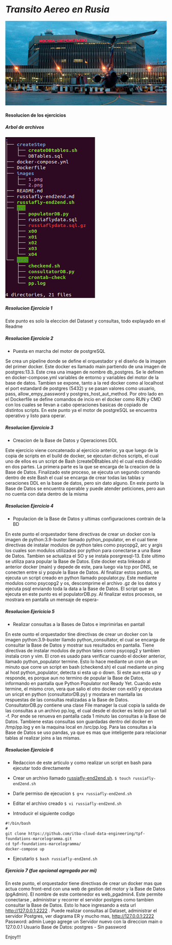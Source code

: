 # *Transito Aereo en Rusia*
<img src="./images/1.png" width="100%" height="20%" />

#### Resolucion de los ejercicios
##### Arbol de archivos
<img src="./images/2.png"/>

##### Resolucion Ejercicio 1

Este punto es solo la eleccion del Dataset y consultas, todo explayado en el Readme

##### Resolucion Ejercicio 2

- Puesta en marcha del motor de postgreSQL

Se crea un pipeline donde se define el orquestador y el diseño de la imagen del primer docker. Este docker es llamado main partiendo de una imagen de postgres:13.3. Este crea una imagen de nombre db_postgres. Se le definen en docker-compose.yml variables de entorno y variables del motor de la base de datos. Tambien se expone, tanto a la red docker como al localhost el port estandard de postgres (5432) y se pasan valores como usuario, pass, allow_empy_password y postgres_host_aut_method. Por otro lado en el Dockerfile se define comandos de incio en el docker como RUN y CMD con los cuales se llevan a cabo operaciones basicas de copiado de distintos scripts. En este punto ya el motor de postgreSQL se encuentra operativo y listo para operar.
##### Resolucion Ejercicio 3

- Creacion de la Base de Datos y Operaciones DDL

Este ejercicio viene concatenado al ejercicio anterior, ya que luego de la copia de scripts en el build de docker, se ejecutan dichos scripts, el cual uno de ellos es un script de Bash (createDBtables.sh) el cual esta dividido en dos partes. La primera parte es la que se encarga de la creacion de la Base de Datos. Finalizado este proceso, se ejecuta un segundo comando dentro de este Bash el cual se encarga de crear todas las tablas y oeraciones DDL en la base de datos, pero sin dato alguno. En este punto la Base de Datos se encuentra operable y puede atender peticiones, pero aun no cuenta con data dentro de la misma

##### Resolucion Ejercicio 4

- Populacion de la Base de Datos y ultimas configuraciones contrain de la BD

En este punto el orquestador tiene directivas de crear un docker con la imagen de python:3.9-buster llamado python_populator, en el cual tiene directivas de instalar modulos de python tales como psycopg2, arc y argis los cuales son modulos utilizados por python para conectarse a una Base de Datos. Tambien se actualiza el SO y se instala posrgresql-13. Este ultimo se utiliza para popular la Base de Datos. Este docker esta linkeado al anterior docker (main) y depede de este, para luego via tcp por DNS, se conecten entre si y popule la Base de Datos. Al finalizar estos puntos, se ejecuta un script creado en python llamado populator.py. Este mediante modulos como psycopg2 y os, descomprime el archivo .gz de los datos y ejecuta psql enviando toda la data a la Base de Datos. El script que se ejecuta en este punto es el populatorDB.py. Al finalizar estos procesos, se mostrara en pantalla un mensaje de espera-

##### Resolucion Ejericicio 5

- Realizar consultas a la Bases de Datos e imprimirlas en pantall

En este ounto el orquestador tine directivas de crear un docker con la imagen python:3.9-buster  llamdo python_consultator, el cual se encarga de consultar la Base de Datos y mostrar sus resultados en pantalla. Tiene directivas de instalar modulos de python tales como psycopg2 y tambien instala cron y vim. El cron es usado para verificar cuando el docker anterior, llamado python_populator termine. Esto lo hace mediante un cron de un minuto que corre un script en bash (checkend.sh) el cual mediante un ping al host python_populator, detecta si esta up o down. Si este aun esta up y responde, es porque aun no termino de popular la Base de Datos, informando en pantalla que Python Populator not Ready Yet. Cuando este termine, el mismo cron, vera que salio el otro docker con exti0 y ejecutara un sricpt en python (consultatorDB.py) y mostara en mantalla las respuestas de las consultas realizadas a la Base de Datos.
ConsultatorDB.py contiene una clase  File manager la cual copia la salida de las consultas a un archivo pp.log, el cual desde el docker es leido por un tail -f. Por ende se renueva en pantalla cada 1 minuto las consultas a la Base de Datos. Tambiene estas consultas son guardadas dentro del docker en /tmp/pp.log y en la maquina local en 
/src/pp.log. Para las consultas a la Base de Datos se uso pandas, ya que es mas que inteligente para relacionar tablas al realizar joins a las mismas.

##### Resolucion Ejercicio 6

- Redaccion de este articulo y como realizar un script en bash para ejecutar todo directamente

- Crear un archivo llamado [russiafly-end2end.sh](russiafly-end2end.sh).
 ```$ touch russiafly-end2end.sh```
 
- Darle permiso de ejecucion
```$ g+x russiafly-end2end.sh```
     
- Editar el archivo creado
```$ vi russiafly-end2end.sh```

- Introducir el siguiente codigo

```
#!/bin/bash
#
git clone https://github.com/itba-cloud-data-engineering/tpf-foundations-marcelogramma.git
cd tpf-foundations-marcelogramma/
docker-compose up
```


- Ejecutarlo
```$ bash russiafly-end2end.sh```
      
##### Ejercicio 7 (fue opcional agregado por mi)

En este punto, el orquestador tiene directivas de crear un docker mas que actua como front-end con una web de gestion del motor y la Base de Datos (pgAdmin). El nombre de este contenedor es  web_pgadmin4. Este permite conectarse , administrar y recorrer el servidor postgres como tambien consultar la Base de Datos. 
Esto lo hace  ingresando a esta url http://127.0.0.1:2222 . Puede realizar consultas al Dataset, administrar el servidor Postgres, ver diagrama ER y mucho mas, 
		 http://127.0.0.1:2222 Password: admin 
	Luego agrege un Servidor nuevo con la direccion main o 127.0.0.1 
	Usuario Base de Datos: postgres   -   Sin password 

Enjoy!!!
